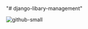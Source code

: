 "# django-libary-management" 

![github-small](https://i.ibb.co/cCkgL0B/vlcsnap-2020-09-13-10h58m47s622.png)
